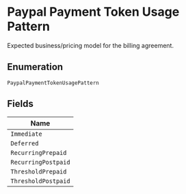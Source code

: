 
# Paypal Payment Token Usage Pattern

Expected business/pricing model for the billing agreement.

## Enumeration

`PaypalPaymentTokenUsagePattern`

## Fields

| Name |
|  --- |
| `Immediate` |
| `Deferred` |
| `RecurringPrepaid` |
| `RecurringPostpaid` |
| `ThresholdPrepaid` |
| `ThresholdPostpaid` |

